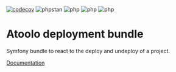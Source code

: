 [![codecov](https://codecov.io/gh/sitepark/atoolo-deployment-bundle/graph/badge.svg?token=SRAanpqk64)](https://codecov.io/gh/sitepark/atoolo-deployment-bundle)
![phpstan](https://img.shields.io/badge/PHPStan-level%209-brightgreen)
![php](https://img.shields.io/badge/PHP-8.1-blue)
![php](https://img.shields.io/badge/PHP-8.2-blue)
![php](https://img.shields.io/badge/PHP-8.3-blue)

# Atoolo deployment bundle

Symfony bundle to react to the deploy and undeploy of a project.

[Documentation](https://sitepark.github.io/atoolo-docs/develop/bundles/deployment/)

